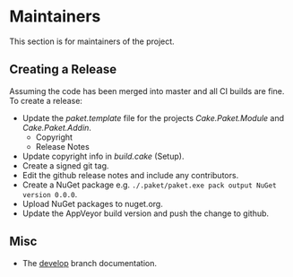 # Maintainers

This section is for maintainers of the project.

## Creating a Release

Assuming the code has been merged into master and all CI builds are fine. To create a release:

* Update the *paket.template* file for the projects *Cake.Paket.Module* and *Cake.Paket.Addin*.
    * Copyright
    * Release Notes
* Update copyright info in *build.cake* (Setup).
* Create a signed git tag.
* Edit the github release notes and include any contributors.
* Create a NuGet package e.g. `./.paket/paket.exe pack output NuGet version 0.0.0`.
* Upload NuGet packages to nuget.org.
* Update the AppVeyor build version and push the change to github.

## Misc

* The [develop](http://cakepaket.readthedocs.io/en/develop/) branch documentation.
